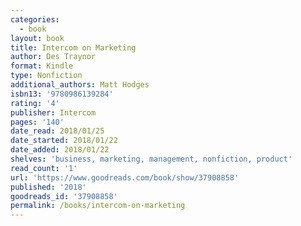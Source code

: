 ```yaml
---
categories:
  - book
layout: book
title: Intercom on Marketing
author: Des Traynor
format: Kindle
type: Nonfiction
additional_authors: Matt Hodges
isbn13: '9780986139284'
rating: '4'
publisher: Intercom
pages: '140'
date_read: 2018/01/25
date_started: 2018/01/22
date_added: 2018/01/22
shelves: 'business, marketing, management, nonfiction, product'
read_count: '1'
url: 'https://www.goodreads.com/book/show/37908858'
published: '2018'
goodreads_id: '37908858'
permalink: /books/intercom-on-marketing
---
```



